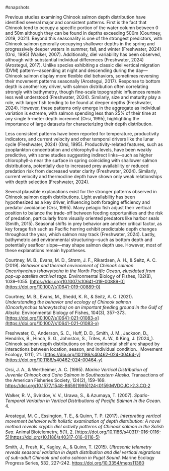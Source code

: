 #snapshots 

Previous studies examining Chinook salmon depth distribution have identified several major and consistent patterns. First is the fact that Chinook tend to occupy a specific portion of the water column between 0 and 50m although they can be found in depths exceeding 500m (Courtney, 2019, 2021). Beyond this seasonality is one of the strongest predictors, with Chinook salmon generally occupying shallower depths in the spring and progressively deeper waters in summer, fall, and winter (Freshwater, 2024) (Orsi, 1995) (Walker, 2007). Additionally, diel variability has been observed, although with substantial individual differences (Freshwater, 2024) (Arostegui, 2017). Unlike species exhibiting a classic diel vertical migration (DVM) pattern—ascending at night and descending during the day—Chinook salmon display more flexible diel behaviors, sometimes reversing their movement patterns seasonally (Arostegui, 2017). Response to bottom depth is another key driver, with salmon distribution often correlating strongly with bathymetry, though fine-scale topographic influences remain less well understood (Freshwater, 2024). Similarly, size and maturity play a role, with larger fish tending to be found at deeper depths (Freshwater, 2024). However, these patterns only emerge in the aggregate as individual variation is extreme, with salmon spending less than 25% of their time at any single 5-meter depth increment (Orsi, 1995), highlighting the importance of large datasets for characterizing their depth distribution.

Less consistent patterns have been reported for temperature, productivity indicators, and current velocity and other temporal drivers like the lunar cycle (Freshwater, 2024) (Orsi, 1995). Productivity-related features, such as zooplankton concentration and chlorophyll-a levels, have been weakly predictive, with some studies suggesting indirect links—such as higher chlorophyll-a near the surface in spring coinciding with shallower salmon distributions, potentially due to increased prey availability or reduced predation risk from decreased water clarity (Freshwater, 2024). Similarly, current velocity and thermocline depth have shown only weak relationships with depth selection (Freshwater, 2024).

Several plausible explanations exist for the stronger patterns observed in Chinook salmon depth distributions. Light availability has been hypothesized as a key driver, influencing both foraging efficiency and predator avoidance (Orsi, 1995). Many pelagic fish adjust their vertical position to balance the trade-off between feeding opportunities and the risk of predation, particularly from visually oriented predators like harbor seals (Smith, 2015). Seasonal shifts in prey behavior are another critical factor, as key forage fish such as Pacific herring exhibit predictable depth changes throughout the year, which salmon may track (Freshwater, 2024). Lastly, bathymetric and environmental structuring—such as bottom depth and potentially seafloor slope—may shape salmon depth use. However, most of these explanations remain hypotheses.

Courtney, M. B., Evans, M. D., Strøm, J. F., Rikardsen, A. H., & Seitz, A. C. (2019). _Behavior and thermal environment of Chinook salmon Oncorhynchus tshawytscha in the North Pacific Ocean, elucidated from pop-up satellite archival tags._ Environmental Biology of Fishes, 102(8), 1039–1055. [https://doi.org/10.1007/s10641-019-00889-0](https://doi.org/10.1007/s10641-019-00889-0)

Courtney, M. B., Evans, M., Shedd, K. R., & Seitz, A. C. (2021). _Understanding the behavior and ecology of Chinook salmon (Oncorhynchus tshawytscha) on an important feeding ground in the Gulf of Alaska._ Environmental Biology of Fishes, 104(3), 357–373. [https://doi.org/10.1007/s10641-021-01083-x](https://doi.org/10.1007/s10641-021-01083-x)

Freshwater, C., Anderson, S. C., Huff, D. D., Smith, J. M., Jackson, D., Hendriks, B., Hinch, S. G., Johnston, S., Trites, A. W., & King, J. (2024_). Chinook salmon depth distributions on the continental shelf are shaped by interactions between location, season, and individual condition._ Movement Ecology, 12(1), 21. [https://doi.org/10.1186/s40462-024-00464-y](https://doi.org/10.1186/s40462-024-00464-y)

Orsi, J. A., & Wertheimer, A. C. (1995). _Marine Vertical Distribution of Juvenile Chinook and Coho Salmon in Southeastern Alaska_. Transactions of the American Fisheries Society, 124(2), 159–169. [https://doi.org/10.1577/1548-8659(1995)124<0159:MVDOJC>2.3.CO;2](https://doi.org/10.1577/1548-8659\(1995\)124%3c0159:MVDOJC%3e2.3.CO;2)

Walker, R. V., Sviridov, V. V., Urawa, S., & Azumaya, T. (2007). _Spatio-Temporal Variation in Vertical Distributions of Pacific Salmon in the Ocean._ 4.

Arostegui, M. C., Essington, T. E., & Quinn, T. P. (2017). _Interpreting vertical movement behavior with holistic examination of depth distribution: A novel method reveals cryptic diel activity patterns of Chinook salmon in the Salish Sea._ Animal Biotelemetry, 5(1), 2. [https://doi.org/10.1186/s40317-016-0116-5](https://doi.org/10.1186/s40317-016-0116-5)

Smith, J., Fresh, K., Kagley, A., & Quinn, T. (2015). _Ultrasonic telemetry reveals seasonal variation in depth distribution and diel vertical migrations of sub-adult Chinook and coho salmon in Puget Sound._ Marine Ecology Progress Series, 532, 227–242. https://doi.org/10.3354/meps11360
